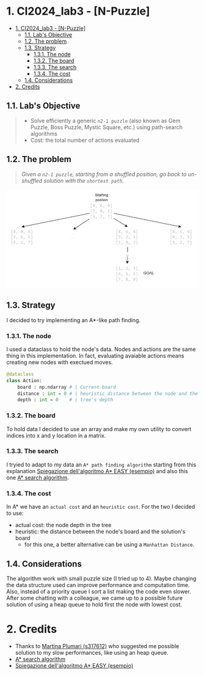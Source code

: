 # 1. CI2024_lab3 - [N-Puzzle]

- [1. CI2024\_lab3 - \[N-Puzzle\]](#1-ci2024_lab3---n-puzzle)
  - [1.1. Lab's Objective](#11-labs-objective)
  - [1.2. The problem](#12-the-problem)
  - [1.3. Strategy](#13-strategy)
    - [1.3.1. The node](#131-the-node)
    - [1.3.2. The board](#132-the-board)
    - [1.3.3. The search](#133-the-search)
    - [1.3.4. The cost](#134-the-cost)
  - [1.4. Considerations](#14-considerations)
- [2. Credits](#2-credits)

## 1.1. Lab's Objective

> - Solve efficiently a generic `n2-1 puzzle` (also known as Gem Puzzle, Boss Puzzle, Mystic Square, etc.) using path-search algorithms
> - Cost: the total number of actions evaluated

## 1.2. The problem

> *Given a `n2-1 puzzle`, starting from a shuffled position, go back to un-shuffled solution with the `shortest path`.*

![Problem Example](imgs/problem_example.png)

## 1.3. Strategy

I decided to try implementing an A*-like path finding.

### 1.3.1. The node

I used a dataclass to hold the node's data. Nodes and actions are the same thing in this implementation. In fact, evaluating avaiable actions means creating new nodes with exectued moves.

```py
@dataclass
class Action:
    board : np.ndarray # | Current board
    distance : int = 0 # | heuristic distance between the node and the solution
    depth : int = 0    # | tree's depth
```

### 1.3.2. The board

To hold data I decided to use an array and make my own utility to convert indices into x and y location in a matrix.

### 1.3.3. The search

I tryied to adapt to my data an `A* path finding algorithm` starting from this explanation [Spiegazione dell'algoritmo A* EASY (esempio)](https://www.youtube.com/watch?v=kEY1OxOj_CY&t=1s&ab_channel=HackingwithAI) and also this one [A* search algorithm](https://en.wikipedia.org/wiki/A*_search_algorithm).

### 1.3.4. The cost

In A* we have an `actual cost` and an `heuristic cost`. For the two I decided to use:

- actual cost: the node depth in the tree
- heuristic: the distance between the node's board and the solution's board
  - for this one, a better alternative can be using a `Manhattan Distance`.

## 1.4. Considerations

The algorithm work with small puzzle size (I tried up to 4). Maybe changing the data structure used can improve performance and computation time. Also, instead of a priority queue I sort a list making the code even slower. After some chatting with a colleague, we came up to a possible future solution of using a heap queue to hold first the node with lowest cost.

# 2. Credits

- Thanks to [Martina Plumari (s317612)](https://github.com/MartinaPlumari) who suggested me possible solution to my slow performances, like using an heap queue.
- [A* search algorithm](https://en.wikipedia.org/wiki/A*_search_algorithm)
- [Spiegazione dell'algoritmo A* EASY (esempio)](https://www.youtube.com/watch?v=kEY1OxOj_CY&t=1s&ab_channel=HackingwithAI)